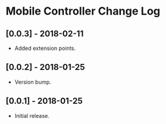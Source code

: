
# Mobile Controller Change Log

## [0.0.3] - 2018-02-11

- Added extension points.

## [0.0.2] - 2018-01-25

- Version bump.

## [0.0.1] - 2018-01-25

- Initial release.
